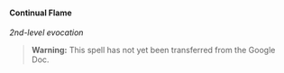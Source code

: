 #### Continual Flame
<!-- markdownlint-disable-next-line no-emphasis-as-heading -->
_2nd-level evocation_

> **Warning:**
> This spell has not yet been transferred from the Google Doc.
